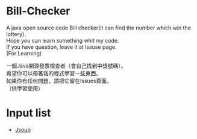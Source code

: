 # Bill-Checker
A java open source code Bill checker(it can find the number which win the lottery).  
Hope you can learn something whit my code.  
If you have question, leave it at Issuse page.  
(For Learning)

一個Java開源發票檢查者（會自己找到中獎號碼）。  
希望你可以帶著我的程式學習一些東西。  
如果你有任何問題，請把它留在Issues頁面。  
（供學習使用）

# Input list
- [Jsoup](https://mvnrepository.com/artifact/org.jsoup/jsoup)
